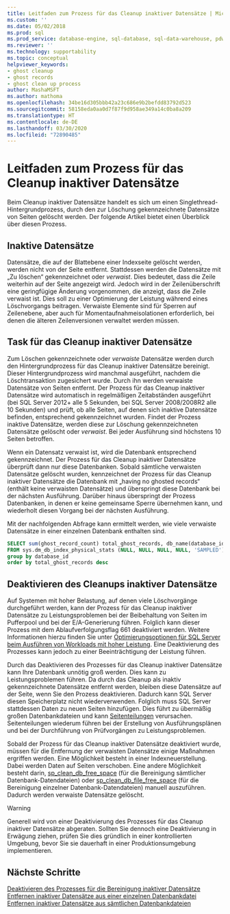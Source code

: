 ```yaml
---
title: Leitfaden zum Prozess für das Cleanup inaktiver Datensätze | Microsoft-Dokumentation
ms.custom: ''
ms.date: 05/02/2018
ms.prod: sql
ms.prod_service: database-engine, sql-database, sql-data-warehouse, pdw
ms.reviewer: ''
ms.technology: supportability
ms.topic: conceptual
helpviewer_keywords:
- ghost cleanup
- ghost records
- ghost clean up process
author: MashaMSFT
ms.author: mathoma
ms.openlocfilehash: 34be16d305bbb42a23c686e9b2befdd83792d523
ms.sourcegitcommit: 58158eda0aa0d7f87f9d958ae349a14c0ba8a209
ms.translationtype: HT
ms.contentlocale: de-DE
ms.lasthandoff: 03/30/2020
ms.locfileid: "72890485"
---
```

# <a name="ghost-cleanup-process-guide"></a>Leitfaden zum Prozess für das Cleanup inaktiver Datensätze

Beim Cleanup inaktiver Datensätze handelt es sich um einen Singlethread-Hintergrundprozess, durch den zur Löschung gekennzeichnete Datensätze von Seiten gelöscht werden. Der folgende Artikel bietet einen Überblick über diesen Prozess.

## <a name="ghost-records"></a>Inaktive Datensätze

Datensätze, die auf der Blattebene einer Indexseite gelöscht werden, werden nicht von der Seite entfernt. Stattdessen werden die Datensätze mit „Zu löschen“ gekennzeichnet oder *verwaist*. Dies bedeutet, dass die Zeile weiterhin auf der Seite angezeigt wird. Jedoch wird in der Zeilenüberschrift eine geringfügige Änderung vorgenommen, die anzeigt, dass die Zeile verwaist ist. Dies soll zu einer Optimierung der Leistung während eines Löschvorgangs beitragen. Verwaiste Elemente sind für Sperren auf Zeilenebene, aber auch für Momentaufnahmeisolationen erforderlich, bei denen die älteren Zeilenversionen verwaltet werden müssen.

## <a name="ghost-record-cleanup-task"></a>Task für das Cleanup inaktiver Datensätze

Zum Löschen gekennzeichnete oder *verwaiste* Datensätze werden durch den Hintergrundprozess für das Cleanup inaktiver Datensätze bereinigt. Dieser Hintergrundprozess wird manchmal ausgeführt, nachdem die Löschtransaktion zugesichert wurde. Durch ihn werden verwaiste Datensätze von Seiten entfernt. Der Prozess für das Cleanup inaktiver Datensätze wird automatisch in regelmäßigen Zeitabständen ausgeführt (bei SQL Server 2012+ alle 5 Sekunden, bei SQL Server 2008/2008R2 alle 10 Sekunden) und prüft, ob alle Seiten, auf denen sich inaktive Datensätze befinden, entsprechend gekennzeichnet wurden. Findet der Prozess inaktive Datensätze, werden diese zur Löschung gekennzeichneten Datensätze gelöscht oder *verwaist*. Bei jeder Ausführung sind höchstens 10 Seiten betroffen.

Wenn ein Datensatz verwaist ist, wird die Datenbank entsprechend gekennzeichnet. Der Prozess für das Cleanup inaktiver Datensätze überprüft dann nur diese Datenbanken. Sobald sämtliche verwaisten Datensätze gelöscht wurden, kennzeichnet der Prozess für das Cleanup inaktiver Datensätze die Datenbank mit „having no ghosted records“ (enthält keine verwaisten Datensätze) und überspringt diese Datenbank bei der nächsten Ausführung. Darüber hinaus überspringt der Prozess Datenbanken, in denen er keine gemeinsame Sperre übernehmen kann, und wiederholt diesen Vorgang bei der nächsten Ausführung.

Mit der nachfolgenden Abfrage kann ermittelt werden, wie viele verwaiste Datensätze in einer einzelnen Datenbank enthalten sind. 

 ```sql
 SELECT sum(ghost_record_count) total_ghost_records, db_name(database_id) 
 FROM sys.dm_db_index_physical_stats (NULL, NULL, NULL, NULL, 'SAMPLED')
 group by database_id
 order by total_ghost_records desc
```

## <a name="disable-the-ghost-cleanup"></a>Deaktivieren des Cleanups inaktiver Datensätze

Auf Systemen mit hoher Belastung, auf denen viele Löschvorgänge durchgeführt werden, kann der Prozess für das Cleanup inaktiver Datensätze zu Leistungsproblemen bei der Beibehaltung von Seiten im Pufferpool und bei der E/A-Generierung führen. Folglich kann dieser Prozess mit dem Ablaufverfolgungsflag 661 deaktiviert werden. Weitere Informationen hierzu finden Sie unter [Optimierungsoptionen für SQL Server beim Ausführen von Workloads mit hoher Leistung](https://support.microsoft.com/help/920093/tuning-options-for-sql-server-when-running-in-high-performance-workloa). Eine Deaktivierung des Prozesses kann jedoch zu einer Beeinträchtigung der Leistung führen.

Durch das Deaktivieren des Prozesses für das Cleanup inaktiver Datensätze kann Ihre Datenbank unnötig groß werden. Dies kann zu Leistungsproblemen führen. Da durch das Cleanup als inaktiv gekennzeichnete Datensätze entfernt werden, bleiben diese Datensätze auf der Seite, wenn Sie den Prozess deaktivieren. Dadurch kann SQL Server diesen Speicherplatz nicht wiederverwenden. Folglich muss SQL Server stattdessen Daten zu neuen Seiten hinzufügen. Dies führt zu übermäßig großen Datenbankdateien und kann [Seitenteilungen](indexes/specify-fill-factor-for-an-index.md) verursachen. Seitenteilungen wiederum führen bei der Erstellung von Ausführungsplänen und bei der Durchführung von Prüfvorgängen zu Leistungsproblemen. 

Sobald der Prozess für das Cleanup inaktiver Datensätze deaktiviert wurde, müssen für die Entfernung der verwaisten Datensätze einige Maßnahmen ergriffen werden. Eine Möglichkeit besteht in einer Indexneuerstellung. Dabei werden Daten auf Seiten verschoben. Eine andere Möglichkeit besteht darin, [sp_clean_db_free_space](system-stored-procedures/sp-clean-db-free-space-transact-sql.md) (für die Bereinigung sämtlicher Datenbank-Datendateien) oder [sp_clean_db_file_free_space](system-stored-procedures/sp-clean-db-file-free-space-transact-sql.md) (für die Bereinigung einzelner Datenbank-Datendateien) manuell auszuführen. Dadurch werden verwaiste Datensätze gelöscht.

 >[!warning]
 > Generell wird von einer Deaktivierung des Prozesses für das Cleanup inaktiver Datensätze abgeraten. Sollten Sie dennoch eine Deaktivierung in Erwägung ziehen, prüfen Sie dies gründlich in einer kontrollierten Umgebung, bevor Sie sie dauerhaft in einer Produktionsumgebung implementieren.


## <a name="next-steps"></a>Nächste Schritte  
[Deaktivieren des Prozesses für die Bereinigung inaktiver Datensätze](https://support.microsoft.com/help/920093/tuning-options-for-sql-server-when-running-in-high-performance-workloa)
<br>[Entfernen inaktiver Datensätze aus einer einzelnen Datenbankdatei](system-stored-procedures/sp-clean-db-file-free-space-transact-sql.md)
<br>[Entfernen inaktiver Datensätze aus sämtlichen Datenbankdateien](system-stored-procedures/sp-clean-db-free-space-transact-sql.md)


